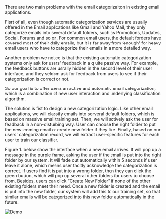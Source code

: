
There are two main problems with the email categorizaiton in existing email applications. 

Fisrt of all, even though automatic categorization services are usually offered in the Email applications like Gmail and Yahoo Mail, they only categorize emails into several default folders, such as Promotions, Updates, Social, Forums and so on. For common email users, the default forders have covered most of their daily emails, but it is far away from ‘enough' for heavy email users who have to categorize their emails in a more detailed way. 

Another problem we notice is that the existing automatic categorization systems only ask for users' feedback in a q uite passive way. For example, the feedback buttons are usrally hidden in the second level of their user interface, and they seldom ask for feedback from users to see if their categorization is correct or not.

So our goal is to offer users an active and automatic email categorization, which is a combination of new user interaction and underlying classification algorithm.

The solution is fist to design a new categorization logic. Like other email applications, we will classify emails into serveral default folders, which is based on massive email training set. Then, we will actively ask the user for feadback in a non-disturbing way. User can choose the right folder to put the new-coming email or create new folder if they like. Finally, based on our users' categorization record, we will extract user-specific features for each user to train our classifier.

Figure 1. below show the interface when a new email arrives. It will pop up a message in the purple frame, asking the user if the email is put into the right folder by our system. It will fade out automatically within 5 seconds if user leave it alone, which means user tacitly acknowledge the categorization is correct. If users find it is put into a wrong folder, then they can click the green button, which will pop up several other folders for users to choose from. Besides, users can click “Create New Folder” if none of the other existing folders meet their need. Once a new folder is created and the email is put into the new folder, our system will add this to our training set, so that similar emails will be categorized into this new folder automatically in the future.


![Demo](https://cloud.githubusercontent.com/assets/15117843/12694127/4ce0bcf4-c6f0-11e5-8e13-49d214c9c59a.png "Demo")

